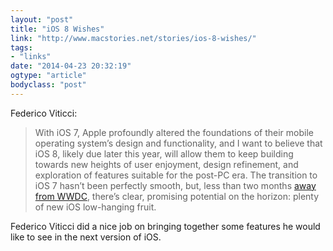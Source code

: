 ```yaml
---
layout: "post"
title: "iOS 8 Wishes"
link: "http://www.macstories.net/stories/ios-8-wishes/"
tags: 
- "links"
date: "2014-04-23 20:32:19"
ogtype: "article"
bodyclass: "post"
---
```


Federico Viticci:

> With iOS 7, Apple profoundly altered the foundations of their mobile operating system’s design and functionality, and I want to believe that iOS 8, likely due later this year, will allow them to keep building towards new heights of user enjoyment, design refinement, and exploration of features suitable for the post-PC era. The transition to iOS 7 hasn’t been perfectly smooth, but, less than two months [away from WWDC](http://www.macstories.net/news/apple-announces-wwdc-2014-kicks-off-june-2/ "Apple Announces WWDC 2014: Kicks Off June 2 - MacStories"), there’s clear, promising potential on the horizon: plenty of new iOS low-hanging fruit.

Federico Viticci did a nice job on bringing together some features he would like to see in the next version of iOS.